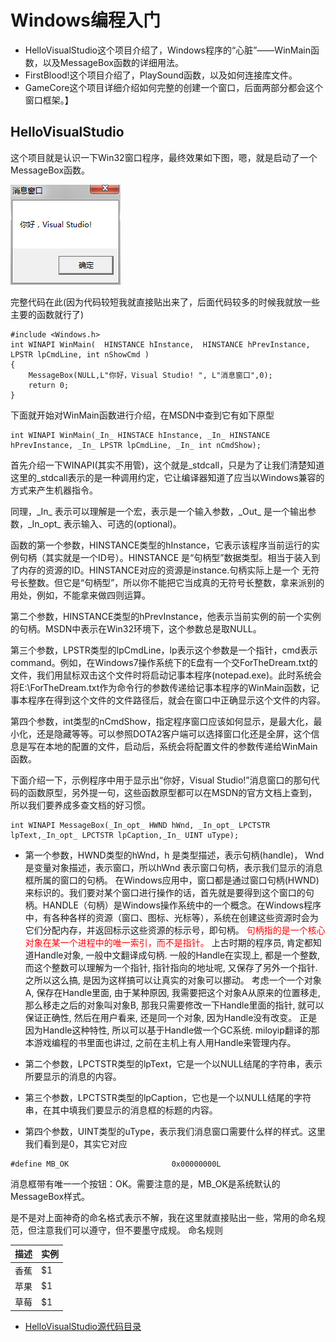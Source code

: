 # Windows编程入门
- HelloVisualStudio这个项目介绍了，Windows程序的“心脏”——WinMain函数，以及MessageBox函数的详细用法。
- FirstBlood!这个项目介绍了，PlaySound函数，以及如何连接库文件。
- GameCore这个项目详细介绍如何完整的创建一个窗口，后面两部分都会这个窗口框架。】

## HelloVisualStudio 
这个项目就是认识一下Win32窗口程序，最终效果如下图，嗯，就是启动了一个MessageBox函数。

![](./Images/HelloVisualStudio.png)

完整代码在此(因为代码较短我就直接贴出来了，后面代码较多的时候我就放一些主要的函数就行了)
```
#include <Windows.h>
int WINAPI WinMain(  HINSTANCE hInstance,  HINSTANCE hPrevInstance,  LPSTR lpCmdLine, int nShowCmd )
{
	MessageBox(NULL,L"你好，Visual Studio! ", L"消息窗口",0);
	return 0;
}
```
下面就开始对WinMain函数进行介绍，在MSDN中查到它有如下原型
```
int WINAPI WinMain(_In_ HINSTACE hInstance, _In_ HINSTANCE hPrevInstance, _In_ LPSTR lpCmdLine, _In_ int nCmdShow);
```
首先介绍一下WINAPI(其实不用管)，这个就是_stdcall，只是为了让我们清楚知道这里的_stdcall表示的是一种调用约定，它让编译器知道了应当以Windows兼容的方式来产生机器指令。

同理，\_In\_ 表示可以理解是一个宏，表示是一个输入参数，\_Out\_ 是一个输出参数，\_In_opt\_ 表示输入、可选的(optional)。

函数的第一个参数，HINSTANCE类型的hInstance，它表示该程序当前运行的实例句柄（其实就是一个ID号）。HINSTANCE 是“句柄型”数据类型。相当于装入到了内存的资源的ID。HINSTANCE对应的资源是instance.句柄实际上是一个 无符号长整数。但它是“句柄型”，所以你不能把它当成真的无符号长整数，拿来派别的用处，例如，不能拿来做四则运算。

第二个参数，HINSTANCE类型的hPrevInstance，他表示当前实例的前一个实例的句柄。MSDN中表示在Win32环境下，这个参数总是取NULL。

第三个参数，LPSTR类型的lpCmdLine，lp表示这个参数是一个指针，cmd表示command。例如，在Windows7操作系统下的E盘有一个交ForTheDream.txt的文件，我们用鼠标双击这个文件时将启动记事本程序(notepad.exe)。此时系统会将E:\ForTheDream.txt作为命令行的参数传递给记事本程序的WinMain函数，记事本程序在得到这个文件的文件路径后，就会在窗口中正确显示这个文件的内容。

第四个参数，int类型的nCmdShow，指定程序窗口应该如何显示，是最大化，最小化，还是隐藏等等。可以参照DOTA2客户端可以选择窗口化还是全屏，这个信息是写在本地的配置的文件，启动后，系统会将配置文件的参数传递给WinMain函数。

下面介绍一下，示例程序中用于显示出“你好，Visual Studio!”消息窗口的那句代码的函数原型，另外提一句，这些函数原型都可以在MSDN的官方文档上查到，所以我们要养成多查文档的好习惯。
```
int WINAPI MessageBox(_In_opt_ HWND hWnd, _In_opt_ LPCTSTR lpText,_In_opt_ LPCTSTR lpCaption,_In_ UINT uType);
```
- 第一个参数，HWND类型的hWnd，h 是类型描述，表示句柄(handle)， Wnd 是变量对象描述，表示窗口，所以hWnd 表示窗口句柄，表示我们显示的消息框所属的窗口的句柄。 在Windows应用中，窗口都是通过窗口句柄(HWND)来标识的。我们要对某个窗口进行操作的话，首先就是要得到这个窗口的句柄。HANDLE（句柄）是Windows操作系统中的一个概念。在Windows程序中，有各种各样的资源（窗口、图标、光标等），系统在创建这些资源时会为它们分配内存，并返回标示这些资源的标示号，即句柄。
<font color="red">句柄指的是一个核心对象在某一个进程中的唯一索引，而不是指针。</font>
上古时期的程序员, 肯定都知道Handle对象, 一般中文翻译成句柄. 一般的Handle在实现上, 都是一个整数, 而这个整数可以理解为一个指针, 指针指向的地址呢, 又保存了另外一个指针. 之所以这么搞, 是因为这样搞可以让真实的对象可以挪动。
考虑一个一个对象A, 保存在Handle里面, 由于某种原因, 我需要把这个对象A从原来的位置移走, 那么移走之后的对象叫对象B, 那我只需要修改一下Handle里面的指针, 就可以保证正确性, 然后在用户看来, 还是同一个对象, 因为Handle没有改变。
正是因为Handle这种特性, 所以可以基于Handle做一个GC系统. miloyip翻译的那本游戏编程的书里面也讲过, 之前在主机上有人用Handle来管理内存。

- 第二个参数，LPCTSTR类型的lpText，它是一个以NULL结尾的字符串，表示所要显示的消息的内容。
- 第三个参数，LPCTSTR类型的lpCaption，它也是一个以NULL结尾的字符串，在其中填我们要显示的消息框的标题的内容。
- 第四个参数，UINT类型的uType，表示我们消息窗口需要什么样的样式。这里我们看到是0，其实它对应
```
#define MB_OK                       0x00000000L
```
消息框带有唯一一个按钮：OK。需要注意的是，MB_OK是系统默认的MessageBox样式。

是不是对上面神奇的命名格式表示不解，我在这里就直接贴出一些，常用的命名规范，但注意我们可以遵守，但不要墨守成规。
命名规则

| 描述       | 实例   |
| :--------   | :-----   |
| 香蕉        | $1      |
| 苹果        | $1      |
| 草莓        | $1      |



- [HelloVisualStudio源代码目录](https://github.com/xuyicpp/geme-beginner/tree/master/Windows%E6%B8%B8%E6%88%8F%E7%BC%96%E7%A8%8B%E4%B9%8B%E4%BB%8E%E9%9B%B6%E5%BC%80%E5%A7%8B/windows%E7%BC%96%E7%A8%8B%E5%85%A5%E9%97%A8/HelloVisualStudio/HelloVisualStudio)

